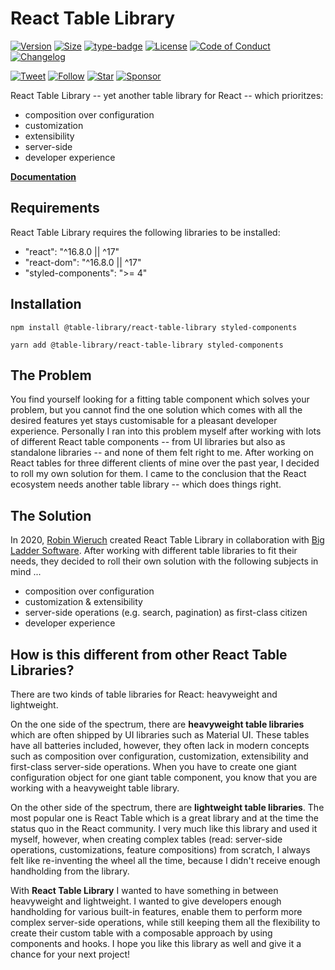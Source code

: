 # React Table Library

[![Version][version-badge]][package]
[![Size][size-badge]][size]
[![type-badge]][package]
[![License][license-badge]][license]
[![Code of Conduct][coc-badge]][coc]
[![Changelog][changelog-badge]][changelog]

[![Tweet][twitter-badge]][twitter]
[![Follow][twitter-follow-badge]][twitter-follow]
[![Star][github-star-badge]][github-star]
[![Sponsor][github-sponsor-badge]][github-sponsor]

React Table Library -- yet another table library for React -- which prioritzes:

- composition over configuration
- customization
- extensibility
- server-side
- developer experience

**[Documentation](https://react-table-library.com/)**

## Requirements

React Table Library requires the following libraries to be installed:

- "react": "^16.8.0 || ^17"
- "react-dom": "^16.8.0 || ^17"
- "styled-components": ">= 4"

## Installation

```
npm install @table-library/react-table-library styled-components
```

```
yarn add @table-library/react-table-library styled-components
```

## The Problem

You find yourself looking for a fitting table component which solves your problem, but you cannot find the one solution which comes with all the desired features yet stays customisable for a pleasant developer experience. Personally I ran into this problem myself after working with lots of different React table components -- from UI libraries but also as standalone libraries -- and none of them felt right to me. After working on React tables for three different clients of mine over the past year, I decided to roll my own solution for them. I came to the conclusion that the React ecosystem needs another table library -- which does things right.

## The Solution

In 2020, [Robin Wieruch](https://www.robinwieruch.de) created React Table Library in collaboration with [Big Ladder Software](https://bigladdersoftware.com/). After working with different table libraries to fit their needs, they decided to roll their own solution with the following subjects in mind ...

- composition over configuration
- customization & extensibility
- server-side operations (e.g. search, pagination) as first-class citizen
- developer experience

[version-badge]: https://img.shields.io/npm/v/@table-library/react-table-library
[package]: https://www.npmjs.com/package/@table-library/react-table-library
[type-badge]: https://img.shields.io/npm/types/@table-library/react-table-library
[license-badge]: https://img.shields.io/npm/l/@table-library/react-table-library.svg
[license]: https://github.com/table-library/react-table-library/blob/master/LICENSE
[github-star-badge]: https://img.shields.io/github/stars/table-library/react-table-library?style=social
[github-star]: https://github.com/table-library/react-table-library/
[coc-badge]: https://img.shields.io/badge/code%20of-conduct-ff69b4.svg
[coc]: https://github.com/table-library/react-table-library/blob/master/CODE_OF_CONDUCT.md
[changelog-badge]: https://img.shields.io/badge/Change-Log-blue
[changelog]: https://github.com/table-library/react-table-library/blob/master/CHANGELOG.md
[twitter]: https://twitter.com/intent/tweet?text=Check%20out%20react-table-library%20by%20%40rwieruch%20https%3A%2F%2Fgithub.com%2Ftable-library%2Freact-table-library%20%F0%9F%91%8D
[twitter-badge]: https://img.shields.io/twitter/url/https/github.com/table-library/react-table-library.svg?style=social
[twitter-follow]: https://twitter.com/rwieruch
[twitter-follow-badge]: https://img.shields.io/twitter/follow/rwieruch?style=social
[size-badge]: https://badgen.net/bundlephobia/minzip/@table-library/react-table-library@latest
[size]: https://bundlephobia.com/package/@table-library/react-table-library
[github-sponsor-badge]: https://img.shields.io/static/v1?label=Sponsor&message=%E2%9D%A4&logo=GitHub&link=https://github.com/sponsors/rwieruch
[github-sponsor]: https://github.com/sponsors/rwieruch

## How is this different from other React Table Libraries?

There are two kinds of table libraries for React: heavyweight and lightweight.

On the one side of the spectrum, there are **heavyweight table libraries** which are often shipped by UI libraries such as Material UI. These tables have all batteries included, however, they often lack in modern concepts such as composition over configuration, customization, extensibility and first-class server-side operations. When you have to create one giant configuration object for one giant table component, you know that you are working with a heavyweight table library.

On the other side of the spectrum, there are **lightweight table libraries**. The most popular one is React Table which is a great library and at the time the status quo in the React community. I very much like this library and used it myself, however, when creating complex tables (read: server-side operations, customizations, feature compositions) from scratch, I always felt like re-inventing the wheel all the time, because I didn't receive enough handholding from the library.

With **React Table Library** I wanted to have something in between heavyweight and lightweight. I wanted to give developers enough handholding for various built-in features, enable them to perform more complex server-side operations, while still keeping them all the flexibility to create their custom table with a composable approach by using components and hooks. I hope you like this library as well and give it a chance for your next project!

